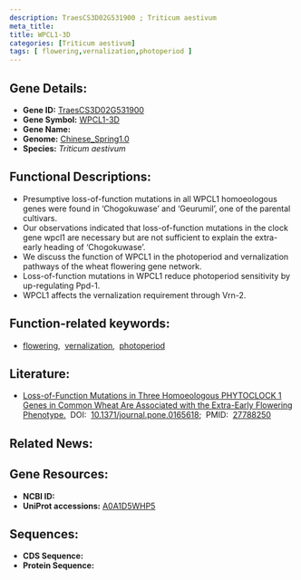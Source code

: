 ```yaml
---
description: TraesCS3D02G531900 ; Triticum aestivum
meta_title:
title: WPCL1-3D
categories: [Triticum aestivum]
tags: [ flowering,vernalization,photoperiod ]
---
```


## Gene Details:
- **Gene ID:**	[TraesCS3D02G531900](https://ensembl.gramene.org/Triticum_aestivum/Gene/Summary?g=TraesCS3D02G531900)
- **Gene Symbol:** <u>WPCL1-3D</u>
- **Gene Name:** 
- **Genome:** [Chinese_Spring1.0](https://ensembl.gramene.org/Triticum_aestivum/Info/Index)
- **Species:** *Triticum aestivum*

## Functional Descriptions:
   - Presumptive loss-of-function mutations in all WPCL1 homoeologous genes were found in ‘Chogokuwase’ and ‘Geurumil’, one of the parental cultivars.
   - Our observations indicated that loss-of-function mutations in the clock gene wpcl1 are necessary but are not sufficient to explain the extra-early heading of ‘Chogokuwase’.
   - We discuss the function of WPCL1 in the photoperiod and vernalization pathways of the wheat flowering gene network.
   - Loss-of-function mutations in WPCL1 reduce photoperiod sensitivity by up-regulating Ppd-1.
   - WPCL1 affects the vernalization requirement through Vrn-2.

## Function-related keywords:
   - [flowering](/tags/flowering/),&nbsp;&nbsp;[vernalization](/tags/vernalization/),&nbsp;&nbsp;[photoperiod](/tags/photoperiod/)

## Literature:
   - [Loss-of-Function Mutations in Three Homoeologous PHYTOCLOCK 1 Genes in Common Wheat Are Associated with the Extra-Early Flowering Phenotype.]( https://journals.plos.org/plosone/article?id=10.1371/journal.pone.0165618)&nbsp;&nbsp;DOI:&nbsp;&nbsp;[10.1371/journal.pone.0165618](https://journals.plos.org/plosone/article?id=10.1371/journal.pone.0165618);&nbsp;&nbsp;PMID:&nbsp;&nbsp;[27788250](https://pubmed.ncbi.nlm.nih.gov/27788250/)

## Related News:

## Gene Resources:
- **NCBI ID:**  [](https://www.ncbi.nlm.nih.gov/gene/?term=)
- **UniProt accessions:** [A0A1D5WHP5](https://www.uniprot.org/uniprotkb/A0A1D5WHP5/entry)



## Sequences:
- **CDS Sequence:**
- **Protein Sequence:**
